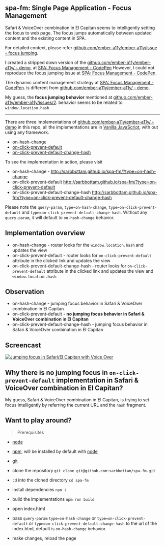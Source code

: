 spa-fm: Single Page Application - Focus Management
---

Safari & VoiceOver combination in El Capitan seems to intelligently setting the focus to web page.
The focus jumps automatically between updated content and the existing content in SPA.

For detailed context, please refer [github.com/ember-a11y/ember-a11y/issue - focus jumping](https://github.com/ember-a11y/ember-a11y/issues/2).

I created a stripped down version of the [github.com/ember-a11y/ember-a11y/ - demo](http://ember-a11y.github.io/ember-a11y/), at [SPA: Focus Management - CodePen](http://codepen.io/sarbbottam/full/OXPwdQ/)
However, I could not reproduce the focus jumping issue at [SPA: Focus Management - CodePen](http://codepen.io/sarbbottam/full/OXPwdQ/).

The dynamic content management strategy at [SPA: Focus Management - CodePen](http://codepen.io/sarbbottam/full/OXPwdQ/). is different from [github.com/ember-a11y/ember-a11y/ - demo](http://ember-a11y.github.io/ember-a11y/).

My guess, the **focus jumping behavior** mentioned at [github.com/ember-a11y/ember-a11y/issues/2](https://github.com/ember-a11y/ember-a11y/issues/2). behavior seems to be related to `window.location.hash`.

---

There are three implementations of [github.com/ember-a11y/ember-a11y/ - demo](http://ember-a11y.github.io/ember-a11y/) in this repo,
all the implementations are in [Vanilla JavaScript](http://vanilla-js.com/), with out using any framework.

* [on-hash-change](https://github.com/sarbbottam/spa-fm/tree/master/lib/vanilla/on-hash-change)
* [on-click-prevent-default](https://github.com/sarbbottam/spa-fm/tree/master/lib/vanilla/on-click-prevent-default)
* [on-click-prevent-default-change-hash](https://github.com/sarbbottam/spa-fm/tree/master/lib/vanilla/on-click-prevent-default-change-hash)

To see the implementation in action, please visit
* on-hash-change - http://sarbbottam.github.io/spa-fm/?type=on-hash-change
* on-click-prevent-default http://sarbbottam.github.io/spa-fm/?type=on-click-prevent-default
* on-click-prevent-default-change-hash http://sarbbottam.github.io/spa-fm/?type=on-click-prevent-default-change-hash

Please note the `query-param`, `type=on-hash-change`, `type=on-click-prevent-default` and `type=on-click-prevent-default-change-hash`. Without any `query-param`, it will default to `on-hash-change` behavior.

## Implementation overview

* on-hash-change - router looks for the `window.location.hash` and updates the view
* on-click-prevent-default - router looks for `on-click-prevent-default` attribute in the clicked link and updates the view
* on-click-prevent-default-change-hash - router looks for `on-click-prevent-default` attribute in the clicked link and updates the view and `window.location.hash`

## Observation

* on-hash-change - jumping focus behavior in Safari & VoiceOver combination in El Capitan
* on-click-prevent-default - **no jumping focus behavior in Safari & VoiceOver combination in El Capitan**
* on-click-prevent-default-change-hash - jumping focus behavior in Safari & VoiceOver combination in El Capitan

## Screencast

[![Jumping focus in Safari/El Capitan with Voice Over ](http://i.imgur.com/TUHX3GJ.png)](https://www.youtube.com/watch?v=hYIX24nA8qI)

## Why there is no jumping focus in `on-click-prevent-default` implementation in Safari & VoiceOver combination in El Capitan?

My guess, Safari & VoiceOver combination in El Capitan, is trying to set focus intelligently by referring the current URL and the `hash` fragment.

## Want to play around?

>Prerequisites
- [node](https://nodejs.org/en/)
- [npm](https://www.npmjs.com/), will be installed by default with [node](https://nodejs.org/en/)
- [git](https://git-scm.com/book/en/v2/Getting-Started-Installing-Git)

- clone the repository `git clone git@github.com:sarbbottam/spa-fm.git`
- `cd` into the cloned directory `cd spa-fm`
- install dependencies `npm i`
- build the implementations `npm run build`
- open index.html
- pass `query-param` `type=on-hash-change` or `type=on-click-prevent-default` or `type=on-click-prevent-default-change-hash` to the url of the index.html, default is `on-hash-change` behavior.
- make changes, reload the page
